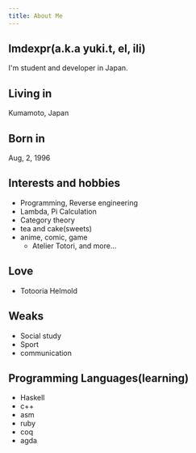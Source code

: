 ```yaml
---
title: About Me
---
```

## lmdexpr(a.k.a yuki.t, el, ili)
I'm student and developer in Japan.

## Living in
Kumamoto, Japan

## Born in
Aug, 2, 1996

## Interests and hobbies
* Programming, Reverse engineering
* Lambda, Pi Calculation
* Category theory
* tea and cake(sweets)
* anime, comic, game
    * Atelier Totori, and more...
  
## Love
* Totooria Helmold
  
## Weaks
* Social study
* Sport
* communication

## Programming Languages(learning)
* Haskell
* c++
* asm
* ruby
* coq
* agda

